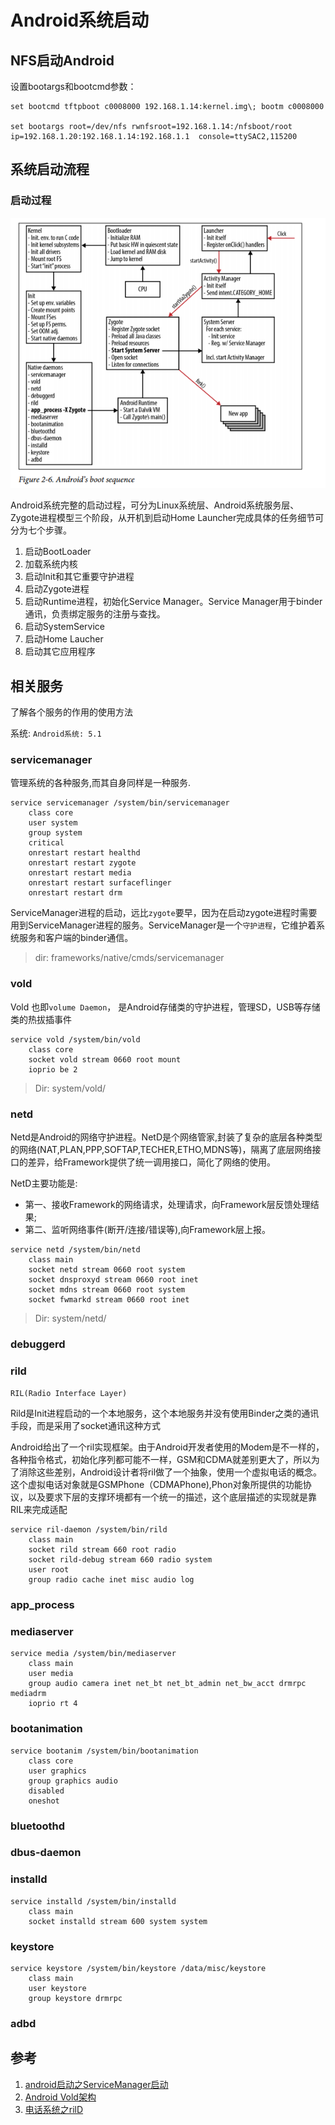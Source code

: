 # Android系统启动

## NFS启动Android

设置bootargs和bootcmd参数：

``` shell
set bootcmd tftpboot c0008000 192.168.1.14:kernel.img\; bootm c0008000

set bootargs root=/dev/nfs rwnfsroot=192.168.1.14:/nfsboot/root ip=192.168.1.20:192.168.1.14:192.168.1.1  console=ttySAC2,115200
```

## 系统启动流程

### 启动过程

![启动流程](images/android_boot_sequence.png)

Android系统完整的启动过程，可分为Linux系统层、Android系统服务层、Zygote进程模型三个阶段，从开机到启动Home Launcher完成具体的任务细节可分为七个步骤。

1. 启动BootLoader
2. 加载系统内核
3. 启动Init和其它重要守护进程
4. 启动Zygote进程
5. 启动Runtime进程，初始化Service Manager。Service Manager用于binder通讯，负责绑定服务的注册与查找。
6. 启动SystemService
7. 启动Home Laucher
8. 启动其它应用程序


## 相关服务

了解各个服务的作用的使用方法

系统: `Android系统: 5.1`

### servicemanager

管理系统的各种服务,而其自身同样是一种服务.

```
service servicemanager /system/bin/servicemanager                               
    class core
    user system
    group system
    critical
    onrestart restart healthd
    onrestart restart zygote
    onrestart restart media
    onrestart restart surfaceflinger
    onrestart restart drm
```
ServiceManager进程的启动，远比`zygote`要早，因为在启动zygote进程时需要用到ServiceManager进程的服务。ServiceManager是一个`守护进程`，它维护着系统服务和客户端的binder通信。

>dir: frameworks/native/cmds/servicemanager

### vold

Vold 也即`volume Daemon`， 是Android存储类的守护进程，管理SD，USB等存储类的热拔插事件

```
service vold /system/bin/vold
    class core
    socket vold stream 0660 root mount           
    ioprio be 2
```
>Dir: system/vold/

### netd

Netd是Android的网络守护进程。NetD是个网络管家,封装了复杂的底层各种类型的网络(NAT,PLAN,PPP,SOFTAP,TECHER,ETHO,MDNS等)，隔离了底层网络接口的差异，给Framework提供了统一调用接口，简化了网络的使用。

NetD主要功能是:
* 第一、接收Framework的网络请求，处理请求，向Framework层反馈处理结果;
* 第二、监听网络事件(断开/连接/错误等),向Framework层上报。

```
service netd /system/bin/netd                                
    class main
    socket netd stream 0660 root system
    socket dnsproxyd stream 0660 root inet
    socket mdns stream 0660 root system
    socket fwmarkd stream 0660 root inet
```
>Dir: system/netd/

### debuggerd

### rild

`RIL(Radio Interface Layer)`

Rild是Init进程启动的一个本地服务，这个本地服务并没有使用Binder之类的通讯手段，而是采用了socket通讯这种方式

Android给出了一个ril实现框架。由于Android开发者使用的Modem是不一样的，各种指令格式，初始化序列都可能不一样，GSM和CDMA就差别更大了，所以为了消除这些差别，Android设计者将ril做了一个抽象，使用一个虚拟电话的概念。这个虚拟电话对象就是GSMPhone（CDMAPhone),Phon对象所提供的功能协议，以及要求下层的支撑环境都有一个统一的描述，这个底层描述的实现就是靠RIL来完成适配

```
service ril-daemon /system/bin/rild                                           
    class main
    socket rild stream 660 root radio
    socket rild-debug stream 660 radio system
    user root
    group radio cache inet misc audio log
```

### app_process

### mediaserver

```
service media /system/bin/mediaserver
    class main
    user media
    group audio camera inet net_bt net_bt_admin net_bw_acct drmrpc mediadrm
    ioprio rt 4
```

### bootanimation

```
service bootanim /system/bin/bootanimation
    class core
    user graphics
    group graphics audio
    disabled
    oneshot
```

### bluetoothd

### dbus-daemon

### installd

```
service installd /system/bin/installd
    class main
    socket installd stream 600 system system
```

### keystore


```
service keystore /system/bin/keystore /data/misc/keystore                                   
    class main
    user keystore
    group keystore drmrpc
```

### adbd

## 参考

1. [android启动之ServiceManager启动](http://www.tuicool.com/articles/3Evuei3)
2. [Android Vold架构 ](http://blog.chinaunix.net/uid-22935566-id-3039918.html)
3. [电话系统之rilD](http://blog.csdn.net/maxleng/article/details/5576637)
